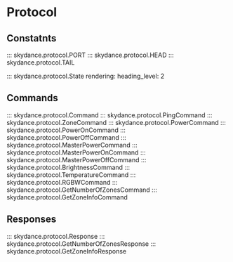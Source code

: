 # Protocol

## Constatnts

::: skydance.protocol.PORT
::: skydance.protocol.HEAD
::: skydance.protocol.TAIL

::: skydance.protocol.State
    rendering:
      heading_level: 2

## Commands

::: skydance.protocol.Command
::: skydance.protocol.PingCommand
::: skydance.protocol.ZoneCommand
::: skydance.protocol.PowerCommand
::: skydance.protocol.PowerOnCommand
::: skydance.protocol.PowerOffCommand
::: skydance.protocol.MasterPowerCommand
::: skydance.protocol.MasterPowerOnCommand
::: skydance.protocol.MasterPowerOffCommand
::: skydance.protocol.BrightnessCommand
::: skydance.protocol.TemperatureCommand
::: skydance.protocol.RGBWCommand
::: skydance.protocol.GetNumberOfZonesCommand
::: skydance.protocol.GetZoneInfoCommand

## Responses

::: skydance.protocol.Response
::: skydance.protocol.GetNumberOfZonesResponse
::: skydance.protocol.GetZoneInfoResponse
